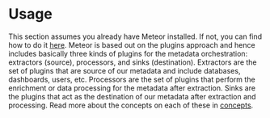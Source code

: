 # Usage

This section assumes you already have Meteor installed. If not, you can find how to do it [here](installation.md).
Meteor is based out on the plugins approach and hence includes basically three kinds of plugins for the metadata orchestration: extractors (source), processors, and sinks (destination).
Extractors are the set of plugins that are source of our metadata and include databases, dashboards, users, etc.
Processors are the set of plugins that perform the enrichment or data processing for the metadata after extraction.
Sinks are the plugins that act as the destination of our metadata after extraction and processing.
Read more about the concepts on each of these in [concepts](../concepts/README.md).
